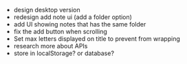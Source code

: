- design desktop version
- redesign add note ui (add a folder option)
- add UI showing notes that has the same folder
- fix the add button when scrolling
- Set max letters displayed on title to prevent from wrapping
- research more about APIs
- store in localStorage? or database?

